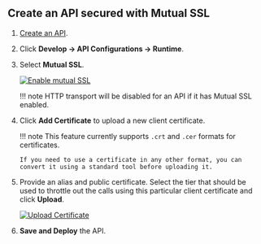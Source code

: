 ## Create an API secured with Mutual SSL

1.  [Create an API](https://apim.docs.wso2.com/en/4.0.0/design/create-api/create-rest-api/create-a-rest-api/).
2.  Click **Develop -> API Configurations -> Runtime**.
3.  Select **Mutual SSL**.

    [![Enable mutual SSL](https://apim.docs.wso2.com/en/4.0.0/assets/img/learn/enable-mutual-ssl.png)](https://apim.docs.wso2.com/en/4.0.0/assets/img/learn/enable-mutual-ssl.png)

    !!! note
        HTTP transport will be disabled for an API if it has Mutual SSL enabled.

4.  Click **Add Certificate** to upload a new client certificate.

    !!! note
        This feature currently supports `.crt` and `.cer` formats for certificates.

        If you need to use a certificate in any other format, you can convert it using a standard tool before uploading it.


5.  Provide an alias and public certificate. Select the tier that should be used to throttle out the calls using this particular client certificate and click **Upload**.

    [![Upload Certificate](https://apim.docs.wso2.com/en/4.0.0/assets/img/learn/upload-certificate.png)](https://apim.docs.wso2.com/en/4.0.0/assets/img/learn/upload-certificate.png)

6.  **Save and Deploy** the API.

